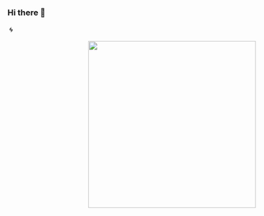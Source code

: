 ### Hi there 👋

 :cyclone:
<div align="left">
    <picture align="right">
        <img align="right" width="340em" height="340em" src="https://raw.github.com/MrYazdan/MrYazdan/main/tech.gif">
<br>


<!--
**manikaseban/manikaseban** is a ✨ _special_ ✨ repository because its `README.md` (this file) appears on your GitHub profile.

Here are some ideas to get you started:

- 🔭 I’m currently working on ...
- 🌱 I’m currently learning ...
- 👯 I’m looking to collaborate on ...
- 🤔 I’m looking for help with ...
- 💬 Ask me about ...
- 📫 How to reach me: ...
- 😄 Pronouns: ...
- ⚡ Fun fact: ...
-->
